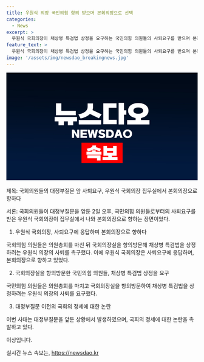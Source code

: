 ```yaml
---
title: 우원식 의장 국민의힘 항의 받으며 본회의장으로 선택
categories:
  - News
excerpt: >
  우원식 국회의장이 채상병 특검법 상정을 요구하는 국민의힘 의원들의 사퇴요구를 받으며 본회의장으로 향하고 있다. 요구에 대해 어떤 선택을 내릴지 관심이 쏠린다.
feature_text: >
  우원식 국회의장이 채상병 특검법 상정을 요구하는 국민의힘 의원들의 사퇴요구를 받으며 본회의장으로 향하고 있다. 요구에 대해 어떤 선택을 내릴지 관심이 쏠린다.
image: '/assets/img/newsdao_breakingnews.jpg'
---
```


<p><img src="/assets/img/newsdao_breakingnews.jpg" alt="bookingtag 속보" /></p>

<p>제목: 국회의원들의 대정부질문 앞 사퇴요구, 우원식 국회의장 집무실에서 본회의장으로 향하다</p>

<p>서론:
국회의원들이 대정부질문을 앞둔 2일 오후, 국민의힘 의원들로부터의 사퇴요구를 받은 우원식 국회의장이 집무실에서 나와 본회의장으로 향하는 장면이었다.</p>

<ol>
<li>우원식 국회의장, 사퇴요구에 응답하며 본회의장으로 향하다</li>
</ol>

<p>국회의힘 의원들은 의원총회를 마친 뒤 국회의장실을 항의방문해 채상병 특검법을 상정하려는 우원식 의장의 사퇴를 촉구했다. 이에 우원식 국회의장은 사퇴요구에 응답하며, 본회의장으로 향하고 있었다.</p>

<ol start="2">
<li>국회의장실을 항의방문한 국민의힘 의원들, 채상병 특검법 상정을 요구</li>
</ol>

<p>국민의힘 의원들은 의원총회를 마치고 국회의장실을 항의방문하여 채상병 특검법을 상정하려는 우원식 의장의 사퇴를 요구했다. </p>

<ol start="3">
<li>대정부질문 이전의 국회의 정세에 대한 논란</li>
</ol>

<p>이번 사태는 대정부질문을 앞둔 상황에서 발생하였으며, 국회의 정세에 대한 논란을 촉발하고 있다.</p>

<p>이상입니다.</p>
실시간 뉴스 속보는, <a href="https://newsdao.kr" rel="dofollow">https://newsdao.kr</a>


